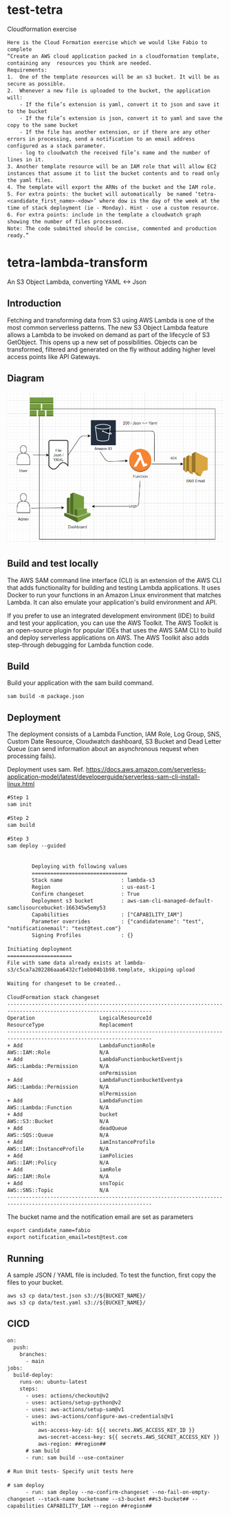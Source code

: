 # test-tetra
Cloudformation exercise

```
Here is the Cloud Formation exercise which we would like Fabio to complete
“Create an AWS cloud application packed in a cloudformation template, containing any  resources you think are needed.
Requirements:
1.  One of the template resources will be an s3 bucket. It will be as secure as possible.
2.  Whenever a new file is uploaded to the bucket, the application will:
	- If the file’s extension is yaml, convert it to json and save it to the bucket
	- If the file’s extension is json, convert it to yaml and save the copy to the same bucket
	- If the file has another extension, or if there are any other errors in processing, send a notification to an email address configured as a stack parameter.
	- log to cloudwatch the received file’s name and the number of lines in it.
3. Another template resource will be an IAM role that will allow EC2 instances that assume it to list the bucket contents and to read only the yaml files. 
4. The template will export the ARNs of the bucket and the IAM role.
5. For extra points: the bucket will automatically  be named ‘tetra-<candidate_first_name>-<dow>’ where dow is the day of the week at the time of stack deployment (ie - Monday). Hint - use a custom resource.
6. For extra points: include in the template a cloudwatch graph showing the number of files processed.
Note: The code submitted should be concise, commented and production ready.”
```

# tetra-lambda-transform

An S3 Object Lambda, converting YAML <-> Json

## Introduction

Fetching and transforming data from S3 using AWS Lambda is one of the most common serverless patterns. The new S3 Object Lambda feature allows a Lambda to be invoked on demand as part of the lifecycle of S3 GetObject. This opens up a new set of possibilities. Objects can be transformed, filtered and generated on the fly without adding higher level access points like API Gateways.

## Diagram
![Diagram](diagram.png "Diagram")


## Build and test locally

The AWS SAM command line interface (CLI) is an extension of the AWS CLI that adds functionality for building and testing Lambda applications. It uses Docker to run your functions in an Amazon Linux environment that matches Lambda. It can also emulate your application's build environment and API.

If you prefer to use an integrated development environment (IDE) to build and test your application, you can use the AWS Toolkit. The AWS Toolkit is an open-source plugin for popular IDEs that uses the AWS SAM CLI to build and deploy serverless applications on AWS. The AWS Toolkit also adds step-through debugging for Lambda function code.

## Build

Build your application with the sam build command.
```
sam build -m package.json
```

## Deployment

The deployment consists of a Lambda Function, IAM Role, Log Group, SNS, Custom Date Resource, Cloudwatch dashboard, S3 Bucket and Dead Letter Queue (can send information about an asynchronous request when processing fails).

Deployment uses sam. Ref. https://docs.aws.amazon.com/serverless-application-model/latest/developerguide/serverless-sam-cli-install-linux.html

```
#Step 1 
sam init

#Step 2 
sam build

#Step 3
sam deploy --guided


        Deploying with following values
        ===============================
        Stack name                   : lambda-s3
        Region                       : us-east-1
        Confirm changeset            : True
        Deployment s3 bucket         : aws-sam-cli-managed-default-samclisourcebucket-166345w5emy53
        Capabilities                 : ["CAPABILITY_IAM"]
        Parameter overrides          : {"candidatename": "test", "notificationemail": "test@test.com"}
        Signing Profiles             : {}

Initiating deployment
=====================
File with same data already exists at lambda-s3/c5ca7a202286aaa6432cf1ebb04b1b98.template, skipping upload

Waiting for changeset to be created..

CloudFormation stack changeset
---------------------------------------------------------------------------------------------------------------------
Operation                     LogicalResourceId             ResourceType                  Replacement
---------------------------------------------------------------------------------------------------------------------
+ Add                         LambdaFunctionRole            AWS::IAM::Role                N/A
+ Add                         LambdaFunctionbucketEventjs   AWS::Lambda::Permission       N/A
                              onPermission
+ Add                         LambdaFunctionbucketEventya   AWS::Lambda::Permission       N/A
                              mlPermission
+ Add                         LambdaFunction                AWS::Lambda::Function         N/A
+ Add                         bucket                        AWS::S3::Bucket               N/A
+ Add                         deadQueue                     AWS::SQS::Queue               N/A
+ Add                         iamInstanceProfile            AWS::IAM::InstanceProfile     N/A
+ Add                         iamPolicies                   AWS::IAM::Policy              N/A
+ Add                         iamRole                       AWS::IAM::Role                N/A
+ Add                         snsTopic                      AWS::SNS::Topic               N/A
---------------------------------------------------------------------------------------------------------------------

```


The bucket name and the notification email are set as parameters

```
export candidate_name=fabio
export notification_email=test@test.com
```

## Running

A sample JSON / YAML file is included. To test the function, first copy the files to your bucket.

```
aws s3 cp data/test.json s3://${BUCKET_NAME}/
aws s3 cp data/test.yaml s3://${BUCKET_NAME}/
```

## CICD

```
on:
  push:
    branches:
      - main
jobs:
  build-deploy:
    runs-on: ubuntu-latest
    steps:
      - uses: actions/checkout@v2
      - uses: actions/setup-python@v2
      - uses: aws-actions/setup-sam@v1
      - uses: aws-actions/configure-aws-credentials@v1
        with:
          aws-access-key-id: ${{ secrets.AWS_ACCESS_KEY_ID }}
          aws-secret-access-key: ${{ secrets.AWS_SECRET_ACCESS_KEY }}
          aws-region: ##region##
      # sam build 
      - run: sam build --use-container

# Run Unit tests- Specify unit tests here 

# sam deploy
      - run: sam deploy --no-confirm-changeset --no-fail-on-empty-changeset --stack-name bucketname --s3-bucket ##s3-bucket## --capabilities CAPABILITY_IAM --region ##region##
```
